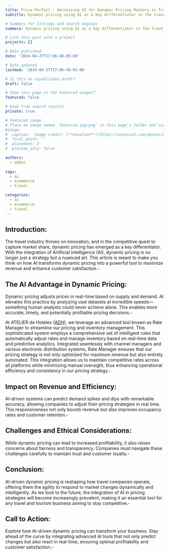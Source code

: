 ```yaml
---
title: Price Perfect - Harnessing AI for Dynamic Pricing Mastery in Travel
subtitle: Dynamic pricing using AI as a key differentiator in the travel industry.

# Summary for listings and search engines
summary: Dynamic pricing using AI as a key differentiator in the travel industry.

# Link this post with a project
projects: []

# Date published
date: '2024-04-27T17:06:48-05:00' 

# Date updated
lastmod: '2024-04-27T17:06:48-05:00'

# Is this an unpublished draft?
draft: false

# Show this page in the Featured widget?
featured: false

# Hide from search results
private: true

# Featured image
# Place an image named `featured.jpg/png` in this page's folder and customize its options here.
#image:
#  caption: 'Image credit: [**Unsplash**](https://unsplash.com/photos/CpkOjOcXdUY)'
#  focal_point: ''
#  placement: 2
#  preview_only: false

authors:
  - admin
  
tags:
  - ai
  - ecommerce
  - travel

categories:
  - ai
  - ecommerce
  - travel
---
```


## Introduction:
The travel industry thrives on innovation, and in the competitive quest to capture market share, dynamic pricing has emerged as a key differentiator. With the integration of Artificial Intelligence (AI), dynamic pricing is no longer just a strategy but a nuanced art. This article is meant to make you think on how AI transforms dynamic pricing into a powerful tool to maximize revenue and enhance customer satisfaction.-

## The AI Advantage in Dynamic Pricing:
Dynamic pricing adjusts prices in real-time based on supply and demand. AI elevates this practice by analyzing vast datasets at incredible speeds—something human analysts could never achieve alone. This enables more accurate, timely, and potentially profitable pricing decisions.-

At ATELIER de Hoteles ([ADH](https://www.atelierdehoteles.com/)), we leverage an advanced tool known as Rate Manager to streamline our pricing and inventory management. This sophisticated system employs a comprehensive set of intelligent rules that automatically adjust rates and manage inventory based on real-time data and predictive analytics. Integrated seamlessly with channel managers and various electronic distribution systems, Rate Manager ensures that our pricing strategy is not only optimized for maximum revenue but also entirely automated. This integration allows us to maintain competitive rates across all platforms while minimizing manual oversight, thus enhancing operational efficiency and consistency in our pricing strategy.-

## Impact on Revenue and Efficiency:
AI-driven systems can predict demand spikes and dips with remarkable accuracy, allowing companies to adjust their pricing strategies in real time. This responsiveness not only boosts revenue but also improves occupancy rates and customer retention.-

## Challenges and Ethical Considerations:
While dynamic pricing can lead to increased profitability, it also raises concerns about fairness and transparency. Companies must navigate these challenges carefully to maintain trust and customer loyalty.-

## Conclusion:
AI-driven dynamic pricing is reshaping how travel companies operate, offering them the agility to respond to market changes dynamically and intelligently. As we look to the future, the integration of AI in pricing strategies will become increasingly prevalent, making it an essential tool for any travel and tourism business aiming to stay competitive.-

## Call to Action:
Explore how AI-driven dynamic pricing can transform your business. Stay ahead of the curve by integrating advanced AI tools that not only predict changes but also react in real-time, ensuring optimal profitability and customer satisfaction.-